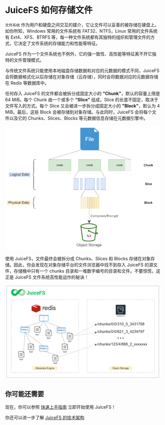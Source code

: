 # JuiceFS 如何存储文件

`文件系统` 作为用户和硬盘之间交互的媒介，它让文件可以妥善的被存储在硬盘上。如你所知，Windows  常用的文件系统有 FAT32、NTFS，Linux 常用的文件系统有 Ext4、XFS、BTRFS 等，每一种文件系统都有其独特的组织和管理文件的方式，它决定了文件系统的存储能力和性能等特征。

JuiceFS 作为一个文件系统也不例外，它的强一致性、高性能等特征离不开它独特的文件管理模式。

与传统文件系统只能使用本地磁盘存储数据和对应的元数据的模式不同，JuiceFS 会将数据格式化以后存储在对象存储（云存储），同时会将数据对应的元数据存储在 Redis 等数据库中。

任何存入 JuiceFS 的文件都会被拆分成固定大小的 **"Chunk"**，默认的容量上限是 64 MiB。每个 Chunk 由一个或多个 **“Slice”** 组成，Slice 的长度不固定，取决于文件写入的方式。每个 Slice 又会被进一步拆分成固定大小的 **"Block"**，默认为 4 MiB。最后，这些 Block 会被存储到对象存储。与此同时，JuiceFS 会将每个文件以及它的 Chunks、Slices、Blocks 等元数据信息存储在元数据引擎中。

![JuiceFS storage format](../images/juicefs-storage-format-new.png)

使用 JuiceFS，文件最终会被拆分成 Chunks、Slices 和 Blocks 存储在对象存储。因此，你会发现在对象存储平台的文件浏览器中找不到存入 JuiceFS 的源文件，存储桶中只有一个 chunks 目录和一堆数字编号的目录和文件。不要惊慌，这正是 JuiceFS 文件系统高性能运作的秘诀！

![How JuiceFS stores your files](../images/how-juicefs-stores-files-new.png)

## 你可能还需要

现在，你可以参照 [快速上手指南](quick_start_guide.md) 立即开始使用 JuiceFS！

你还可以进一步了解 [JuiceFS 的技术架构](architecture.md)

